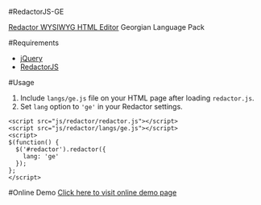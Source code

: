 #RedactorJS-GE

[Redactor WYSIWYG HTML Editor](http://imperavi.com/redactor/) Georgian Language Pack


#Requirements
* [jQuery](http://jquery.com/)
* [RedactorJS](http://imperavi.com/redactor/)


#Usage

1. Include `langs/ge.js` file on your HTML page after loading `redactor.js`. 
2. Set `lang` option to `'ge'` in your Redactor settings.

```
<script src="js/redactor/redactor.js"></script>
<script src="js/redactor/langs/ge.js"></script>
<script>
$(function() {
  $('#redactor').redactor({
    lang: 'ge'
  });
};
</script>
```

#Online Demo
[Click here to visit online demo page](http://landish.github.io/RedactorJS-GE/)

